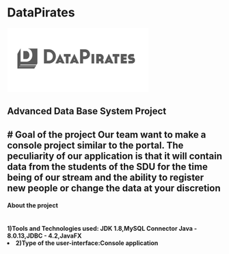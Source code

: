 # DataPirates
![Our_Logo](https://github.com/Abylaikhanaaaaa/DataPirates/blob/main/logo.png)
<h2>Advanced Data Base System Project<h2> 
# Goal of the project
Our team want to make a console project similar to the portal. The peculiarity of our application is that it will contain data from the students of the SDU for the time being of our stream and the ability to register new people or change the data at your discretion
<h4> About the project<h4>
<br> 1)Tools and Technologies used: JDK 1.8,MySQL Connector Java - 8.0.13,JDBC - 4.2,JavaFX</br>
 <li>2)Type of the user-interface:Console application</li>

